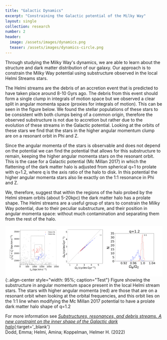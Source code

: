 ```yaml
---
title: "Galactic Dynamics"
excerpt: "Constraining the Galactic potential of the Milky Way"
layout: single
collection: research
number: 2
header:
  image: /assets/images/dynamics.png
  teaser: /assets/images/dynamics-circle.png
---
```


Through studying the Milky Way's dynamics, we are able to learn about the structure and dark matter distribution of our galaxy. Our approach is to constrain the Milky Way potential using substructure observed in the local Helmi Streams stars. 

The Helmi streams are the debris of an accretion event that is predicted to have taken place around 8-10 Gyrs ago. The debris from this event should form a single clump in integrals of motion space but we observed a clear split in angular momenta space (proxies for integrals of motion). This can be seen in the figure below. We found the stellar populations of these stars to be consistent with both clumps being of a common origin, therefore the observed substructure is not due to accretion but rather due to the evolution of these streams in the Galactic potential. Looking at the orbits of these stars we find that the stars in the higher angular momentum clump are on a resonant orbit in Phi and Z. 

Since the angular momenta of the stars is observable and does not depend on the potential we can find the potential that allows for this substructure to remain, keeping the higher angular momenta stars on the resonant orbit. This is the case for a Galactic potential (Mc Millan 2017) in which the flattening of the dark matter halo is adjusted from spherical q=1 to prolate with q=1.2, where q is the axis ratio of the halo to disk. In this potential the higher angular momenta stars also lie exactly on the 1:1 resonance in Phi and Z. 

We, therefore, suggest that within the regions of the halo probed by the Helmi stream orbits (about 5-20kpc) the dark matter halo has a prolate shape. The Helmi streams are a useful group of stars to constrain the Milky Way potential, due to their peculiar substructure, and their position in angular momenta space: without much contamination and separating them from the rest of the halo.

![Helmi Streams Substructure](/assets/images/HS_clumps.png){:.align-center style="width: 95%; caption="Test"}
Figure showing the substructure in angular momentum space present in the local Helmi stream stars. The stars with higher angular momenta (red) are those that are on a resonant orbit when looking at the orbital frequencies, and this orbit lies on the 1:1 line when modifying the Mc Millan 2017 potential to have a prolate dark matter halo shape of q=1.2

For more information see [*Substructures, resonances, and debris streams. A new constraint on the inner shape of the Galactic dark halo*](https://ui.adsabs.harvard.edu/abs/2022A&A...659A..61D/abstract){:target='_blank'} <br/> Dodd, Emma; Helmi, Amina; Koppelman, Helmer H. (2022)
    




